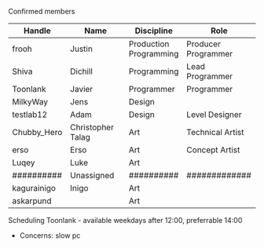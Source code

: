 Confirmed members

| Handle      | Name              | Discipline                | Role                   |
| ----------- | ----------------- | ------------------------- | ---------------------- |
| frooh       | Justin            | Production<br>Programming | Producer<br>Programmer |
| Shiva       | Dichill           | Programming               | Lead Programmer        |
| Toonlank    | Javier            | Programmer                | Programmer             |
| MilkyWay    | Jens              | Design                    |                        |
| testlab12   | Adam              | Design                    | Level Designer         |
| Chubby_Hero | Christopher Talag | Art                       | Technical Artist       |
| erso        | Erso              | Art                       | Concept Artist         |
| Luqey       | Luke              | Art                       |                        |
| ##########  | Unassigned        | ##########                | #############          |
| kagurainigo | Inigo             | Art                       |                        |
| askarpund   |                   | Art                       |                        |
Scheduling
Toonlank - available weekdays after 12:00, preferrable 14:00
- Concerns: slow pc
